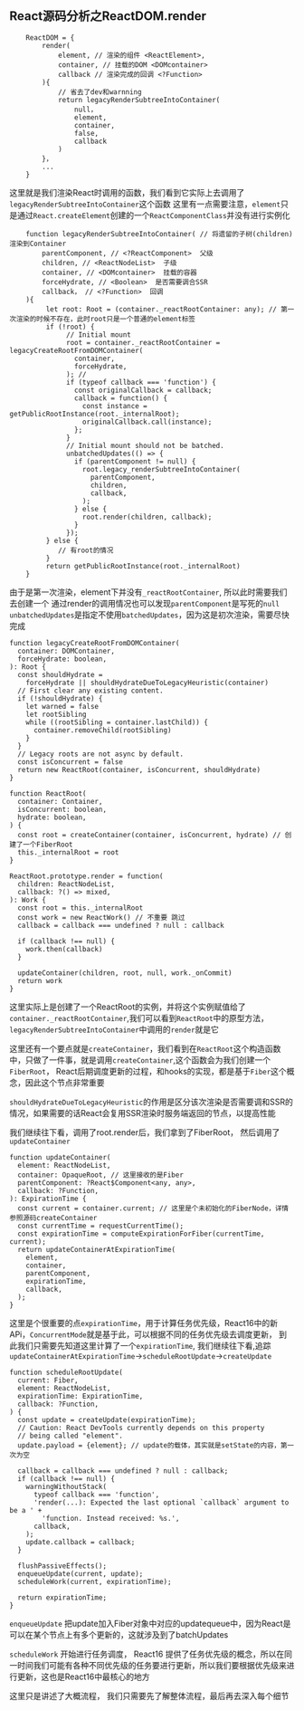 ## React源码分析之ReactDOM.render
```
    ReactDOM = {
        render(
            element, // 渲染的组件 <ReactElement>,
            container, // 挂载的DOM <DOMcontainer>
            callback // 渲染完成的回调 <?Function>
        ){
            // 省去了dev和warnning
            return legacyRenderSubtreeIntoContainer(
                null，
                element,
                container,
                false,
                callback
            )
        }，
        ...
    }
```
这里就是我们渲染React时调用的函数，我们看到它实际上去调用了`legacyRenderSubtreeIntoContainer`这个函数
这里有一点需要注意，`element`只是通过`React.createElement`创建的一个`ReactComponentClass`并没有进行实例化
```
    function legacyRenderSubtreeIntoContainer( // 将遗留的子树(children)渲染到Container
        parentComponent, // <?ReactComponent>  父级
        children, // <ReactNodeList>  子级
        container, // <DOMcontainer>  挂载的容器
        forceHydrate, // <Boolean>  是否需要调合SSR
        callback， // <?Function>  回调
    ){
         let root: Root = (container._reactRootContainer: any); // 第一次渲染的时候不存在，此时root只是一个普通的element标签
         if (!root) {
              // Initial mount
              root = container._reactRootContainer = legacyCreateRootFromDOMContainer(
                container,
                forceHydrate,
              ); // 
              if (typeof callback === 'function') {
                const originalCallback = callback;
                callback = function() {
                  const instance = getPublicRootInstance(root._internalRoot);
                  originalCallback.call(instance);
                };
              }
              // Initial mount should not be batched.
              unbatchedUpdates(() => {
                if (parentComponent != null) {
                  root.legacy_renderSubtreeIntoContainer(
                    parentComponent,
                    children,
                    callback,
                  );
                } else {
                  root.render(children, callback);
                }
              });
         } else {
            // 有root的情况
         }
         return getPublicRootInstance(root._internalRoot)
    }
```
由于是第一次渲染，element下并没有`_reactRootContainer`, 所以此时需要我们去创建一个
通过render的调用情况也可以发现`parentComponent`是写死的`null`
`unbatchedUpdates`是指定不使用`batchedUpdates`，因为这是初次渲染，需要尽快完成
```
function legacyCreateRootFromDOMContainer(
  container: DOMContainer,
  forceHydrate: boolean,
): Root {
  const shouldHydrate =
    forceHydrate || shouldHydrateDueToLegacyHeuristic(container)
  // First clear any existing content.
  if (!shouldHydrate) {
    let warned = false
    let rootSibling
    while ((rootSibling = container.lastChild)) {
      container.removeChild(rootSibling)
    }
  }
  // Legacy roots are not async by default.
  const isConcurrent = false
  return new ReactRoot(container, isConcurrent, shouldHydrate)
}

function ReactRoot(
  container: Container,
  isConcurrent: boolean,
  hydrate: boolean,
) {
  const root = createContainer(container, isConcurrent, hydrate) // 创建了一个FiberRoot
  this._internalRoot = root
}

ReactRoot.prototype.render = function(
  children: ReactNodeList,
  callback: ?() => mixed,
): Work {
  const root = this._internalRoot
  const work = new ReactWork() // 不重要 跳过
  callback = callback === undefined ? null : callback
  
  if (callback !== null) {
    work.then(callback)
  }
  
  updateContainer(children, root, null, work._onCommit)
  return work
}
```
这里实际上是创建了一个ReactRoot的实例，并将这个实例赋值给了`container._reactRootContainer`,我们可以看到`ReactRoot`中的原型方法，
`legacyRenderSubtreeIntoContainer`中调用的`render`就是它

这里还有一个要点就是`createContainer`，我们看到在`ReactRoot`这个构造函数中，只做了一件事，就是调用`createContainer`,这个函数会为我们创建一个`FiberRoot`，
React后期调度更新的过程，和hooks的实现，都是基于`Fiber`这个概念，因此这个节点非常重要

`shouldHydrateDueToLegacyHeuristic`的作用是区分该次渲染是否需要调和SSR的情况，如果需要的话React会复用SSR渲染时服务端返回的节点，以提高性能

我们继续往下看，调用了root.render后，我们拿到了FiberRoot， 然后调用了`updateContainer`
```
function updateContainer(
  element: ReactNodeList,
  container: OpaqueRoot, // 这里接收的是Fiber
  parentComponent: ?React$Component<any, any>,
  callback: ?Function,
): ExpirationTime {
  const current = container.current; // 这里是个未初始化的FiberNode，详情参照源码createContainer
  const currentTime = requestCurrentTime();
  const expirationTime = computeExpirationForFiber(currentTime, current);
  return updateContainerAtExpirationTime(
    element,
    container,
    parentComponent,
    expirationTime,
    callback,
  );
}
```
这里是个很重要的点`expirationTime`，用于计算任务优先级，React16中的新APi，`ConcurrentMode`就是基于此，可以根据不同的任务优先级去调度更新，
到此我们只需要先知道这里计算了一个`expirationTime`, 我们继续往下看,追踪`updateContainerAtExpirationTime`->`scheduleRootUpdate`->`createUpdate`
```
function scheduleRootUpdate(
  current: Fiber,
  element: ReactNodeList,
  expirationTime: ExpirationTime,
  callback: ?Function,
) {
  const update = createUpdate(expirationTime);
  // Caution: React DevTools currently depends on this property
  // being called "element".
  update.payload = {element}; // update的载体，其实就是setState的内容，第一次为空

  callback = callback === undefined ? null : callback;
  if (callback !== null) {
    warningWithoutStack(
      typeof callback === 'function',
      'render(...): Expected the last optional `callback` argument to be a ' +
        'function. Instead received: %s.',
      callback,
    );
    update.callback = callback;
  }

  flushPassiveEffects();
  enqueueUpdate(current, update); 
  scheduleWork(current, expirationTime); 

  return expirationTime;
}
```
`enqueueUpdate` 把update加入Fiber对象中对应的updatequeue中，因为React是可以在某个节点上有多个更新的，这就涉及到了batchUpdates

`scheduleWork` 开始进行任务调度， React16 提供了任务优先级的概念，所以在同一时间我们可能有各种不同优先级的任务要进行更新，所以我们要根据优先级来进行更新，这也是React16中最核心的地方

这里只是讲述了大概流程， 我们只需要先了解整体流程，最后再去深入每个细节